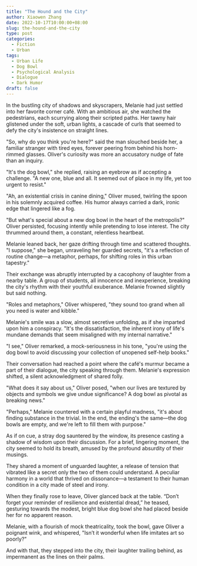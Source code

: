 ```yaml
---
title: "The Hound and the City"
author: Xiaowen Zhang
date: 2022-10-17T10:00:00+08:00
slug: the-hound-and-the-city
type: post
categories:
  - Fiction
  - Urban
tags:
  - Urban Life
  - Dog Bowl
  - Psychological Analysis
  - Dialogue
  - Dark Humor
draft: false
---
```


In the bustling city of shadows and skyscrapers, Melanie had just settled into her favorite corner café. With an ambitious air, she watched the pedestrians, each scurrying along their scripted paths. Her tawny hair glistened under the soft, urban lights, a cascade of curls that seemed to defy the city's insistence on straight lines.

"So, why do you think you're here?" said the man slouched beside her, a familiar stranger with tired eyes, forever peering from behind his horn-rimmed glasses. Oliver's curiosity was more an accusatory nudge of fate than an inquiry.

"It's the dog bowl," she replied, raising an eyebrow as if accepting a challenge. "A new one, blue and all. It seemed out of place in my life, yet too urgent to resist."

"Ah, an existential crisis in canine dining," Oliver mused, twirling the spoon in his solemnly acquired coffee. His humor always carried a dark, ironic edge that lingered like a fog.

"But what's special about a new dog bowl in the heart of the metropolis?" Oliver persisted, focusing intently while pretending to lose interest. The city thrummed around them, a constant, relentless heartbeat.

Melanie leaned back, her gaze drifting through time and scattered thoughts. "I suppose," she began, unraveling her guarded secrets, "it's a reflection of routine change—a metaphor, perhaps, for shifting roles in this urban tapestry."

Their exchange was abruptly interrupted by a cacophony of laughter from a nearby table. A group of students, all innocence and inexperience, breaking the city's rhythm with their youthful exuberance. Melanie frowned slightly but said nothing.

"Roles and metaphors," Oliver whispered, "they sound too grand when all you need is water and kibble."

Melanie's smile was a slow, almost secretive unfolding, as if she imparted upon him a conspiracy. "It's the dissatisfaction, the inherent irony of life's mundane demands that seem misaligned with my internal narrative."

"I see," Oliver remarked, a mock-seriousness in his tone, "you're using the dog bowl to avoid discussing your collection of unopened self-help books."

Their conversation had reached a point where the café's murmur became a part of their dialogue, the city speaking through them. Melanie's expression shifted, a silent acknowledgment of shared folly.

"What does it say about us," Oliver posed, "when our lives are textured by objects and symbols we give undue significance? A dog bowl as pivotal as breaking news."

"Perhaps," Melanie countered with a certain playful madness, "it's about finding substance in the trivial. In the end, the ending's the same—the dog bowls are empty, and we're left to fill them with purpose."

As if on cue, a stray dog sauntered by the window, its presence casting a shadow of wisdom upon their discussion. For a brief, lingering moment, the city seemed to hold its breath, amused by the profound absurdity of their musings.

They shared a moment of unguarded laughter, a release of tension that vibrated like a secret only the two of them could understand. A peculiar harmony in a world that thrived on dissonance—a testament to their human condition in a city made of steel and irony.

When they finally rose to leave, Oliver glanced back at the table. “Don’t forget your reminder of resilience and existential dread,” he teased, gesturing towards the modest, bright blue dog bowl she had placed beside her for no apparent reason.

Melanie, with a flourish of mock theatricality, took the bowl, gave Oliver a poignant wink, and whispered, "Isn’t it wonderful when life imitates art so poorly?"

And with that, they stepped into the city, their laughter trailing behind, as impermanent as the lines on their palms.